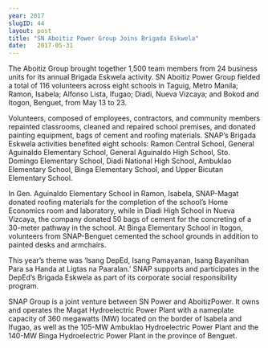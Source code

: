 ```yaml
---
year: 2017
slugID: 44
layout: post
title: "SN Aboitiz Power Group Joins Brigada Eskwela"
date:   2017-05-31
---
```

The Aboitiz Group brought together 1,500 team members from 24 business units
for its annual Brigada Eskwela activity. SN Aboitiz Power Group fielded a total of 116 volunteers across eight schools in Taguig, Metro Manila; Ramon, Isabela; Alfonso Lista, Ifugao; Diadi, Nueva Vizcaya; and Bokod and Itogon, Benguet, from May 13 to 23.

Volunteers, composed of employees, contractors, and community members repainted classrooms, cleaned and repaired school premises, and donated painting equipment, bags of cement and roofing materials. SNAP’s Brigada Eskwela activities benefited eight schools: Ramon Central School, General Aguinaldo Elementary School, General Aguinaldo High School, Sto. Domingo Elementary School, Diadi National High School, Ambuklao Elementary School, Binga Elementary School, and Upper Bicutan Elementary School.   

In Gen. Aguinaldo Elementary School in Ramon, Isabela, SNAP-Magat donated roofing materials for the completion of the school’s Home Economics room and laboratory, while in Diadi High School in Nueva Vizcaya, the company donated 50 bags of cement for the concreting of a 30-meter pathway in the school. At Binga Elementary School in Itogon, volunteers from SNAP-Benguet cemented the school grounds in addition to painted desks and armchairs. 

This year’s theme was ‘Isang DepEd, Isang Pamayanan, Isang Bayanihan Para sa Handa at Ligtas na Paaralan.’ SNAP supports and participates in the DepEd’s Brigada Eskwela as part of its corporate social responsibility program. 

SNAP Group is a joint venture between SN Power and AboitizPower. It owns and operates the Magat Hydroelectric Power Plant with a nameplate capacity of 360 megawatts (MW) located on the border of Isabela and Ifugao, as well as the 105-MW Ambuklao Hydroelectric Power Plant and the 140-MW Binga Hydroelectric Power Plant in the province of Benguet.

